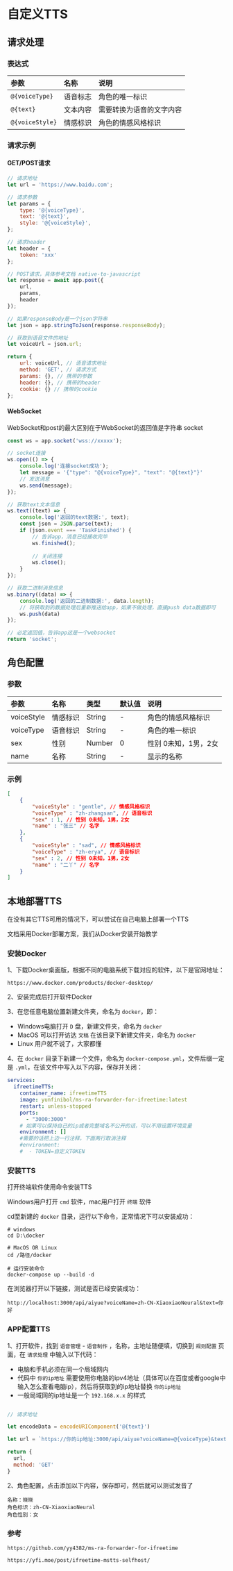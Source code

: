 # 自定义TTS

## 请求处理

### 表达式
| 参数              | 名称   | 说明           |
|:----------------|:-----|:-------------|
| `@{voiceType}`  | 语音标志 | 角色的唯一标识      |
| `@{text}`       | 文本内容 | 需要转换为语音的文字内容 |
| `@{voiceStyle}` | 情感标识 | 角色的情感风格标识 |

### 请求示例

#### GET/POST请求
```javascript
// 请求地址
let url = 'https://www.baidu.com'; 

// 请求参数
let params = {
	type: '@{voiceType}',
	text: '@{text}',
	style: '@{voiceStyle}',
};

// 请求header
let header = {
	token: 'xxx'	
};

// POST请求，具体参考文档 native-to-javascript
let response = await app.post({
	url,
	params,
	header
});

// 如果responseBody是一个json字符串
let json = app.stringToJson(response.responseBody);

// 获取到语音文件的地址
let voiceUrl = json.url;

return {
	url: voiceUrl, // 语音请求地址
	method: 'GET', // 请求方式
	params: {}, // 携带的参数
	header: {}, // 携带的header
	cookie: {} // 携带的cookie
};
```

#### WebSocket

WebSocket和post的最大区别在于WebSocket的返回值是字符串 socket

```javascript
const ws = app.socket('wss://xxxxx');

// socket连接
ws.open(() => {
    console.log('连接socket成功');
    let message = '{"type": "@{voiceType}", "text": "@{text}"}'
    // 发送消息
    ws.send(message);
});

// 获取text文本信息
ws.text((text) => {
    console.log('返回的text数据:', text);
    const json = JSON.parse(text);
    if (json.event === 'TaskFinished') {
        // 告诉app，消息已经接收完毕
        ws.finished();
        
        // 关闭连接
        ws.close();
    }
});

// 获取二进制消息信息
ws.binary((data) => {
    console.log('返回的二进制数据:', data.length);
    // 将获取到的数据处理后重新推送给app，如果不做处理，直接push data数据即可
    ws.push(data)
});

// 必定返回值，告诉app这是一个websocket
return 'socket';
```

## 角色配置

### 参数

| 参数        | 名称   | 类型     | 默认值 | 说明           |
|:----------|:-----|:-------|:----|:-------------|
| voiceStyle | 情感标识 | String | -   | 角色的情感风格标识  |
| voiceType | 语音标识 | String | -   | 角色的唯一标识      |
| sex       | 性别   | Number | 0   | 性别 0未知，1男，2女 |
| name      | 名称   | String | -   | 显示的名称        |

### 示例
```json
[
    {
        "voiceStyle" : "gentle", // 情感风格标识
        "voiceType" : "zh-zhangsan", // 语音标识
        "sex" : 1, // 性别 0未知，1男，2女
        "name" : "张三" // 名字
    },
    {
	    "voiceStyle" : "sad", // 情感风格标识
        "voiceType" : "zh-erya", // 语音标识
        "sex" : 2, // 性别 0未知，1男，2女
        "name" : "二丫" // 名字
    }
]
```

## 本地部署TTS

在没有其它TTS可用的情况下，可以尝试在自己电脑上部署一个TTS

文档采用Docker部署方案，我们从Docker安装开始教学

### 安装Docker

1、下载Docker桌面版，根据不同的电脑系统下载对应的软件，以下是官网地址：

```
https://www.docker.com/products/docker-desktop/
```

2、安装完成后打开软件Docker

3、在您任意电脑位置新建文件夹，命名为 `docker`，即：

- Windows电脑打开 `D` 盘，新建文件夹，命名为 `docker`
- MacOS 可以打开访达 `文稿` 在该目录下新建文件夹，命名为 `docker`
- Linux 用户就不说了，大家都懂

4、在 `docker` 目录下新建一个文件，命名为 `docker-compose.yml`，文件后缀一定是 `.yml`，在该文件中写入以下内容，保存并关闭：

```yaml linenums="1"
services:
  ifreetimeTTS:
    container_name: ifreetimeTTS
    image: yunfinibol/ms-ra-forwarder-for-ifreetime:latest
    restart: unless-stopped
    ports:
      - "3000:3000"
    # 如果可以保持自己的ip或者完整域名不公开的话，可以不用设置环境变量
    environment: []
    #需要的话把上边一行注释，下面两行取消注释
    #environment:
    #  - TOKEN=自定义TOKEN
```

### 安装TTS

打开终端软件使用命令安装TTS

Windows用户打开 `cmd` 软件，mac用户打开 `终端` 软件

cd至新建的 `docker` 目录，运行以下命令，正常情况下可以安装成功：

```
# windows
cd D:\docker

# MacOS OR Linux
cd /路径/docker

# 运行安装命令
docker-compose up --build -d
```

在浏览器打开以下链接，测试是否已经安装成功：

```
http://localhost:3000/api/aiyue?voiceName=zh-CN-XiaoxiaoNeural&text=你好
```

### APP配置TTS

1、打开软件，找到 `语音管理` - `语音制作` ，名称，主地址随便填，切换到 `规则配置` 页面，在 `请求处理` 中输入以下代码：

- 电脑和手机必须在同一个局域网内
- 代码中 `你的ip地址` 需要使用你电脑的ipv4地址（具体可以在百度或者google中输入怎么查看电脑ip），然后将获取到的ip地址替换 `你的ip地址`
- 一般局域网的ip地址是一个 `192.168.x.x` 的样式

```javascript linenums="1"

// 请求地址

let encodeData = encodeURIComponent('@{text}')

let url = `https://你的ip地址:3000/api/aiyue?voiceName=@{voiceType}&text=${encodeData}`

return {
  url,
  method: 'GET'
}

```

2、角色配置，点击添加以下内容，保存即可，然后就可以测试发音了
```
名称：晓晓
角色标识：zh-CN-XiaoxiaoNeural
角色性别：女
```

### 参考

```
https://github.com/yy4382/ms-ra-forwarder-for-ifreetime

https://yfi.moe/post/ifreetime-mstts-selfhost/
```
